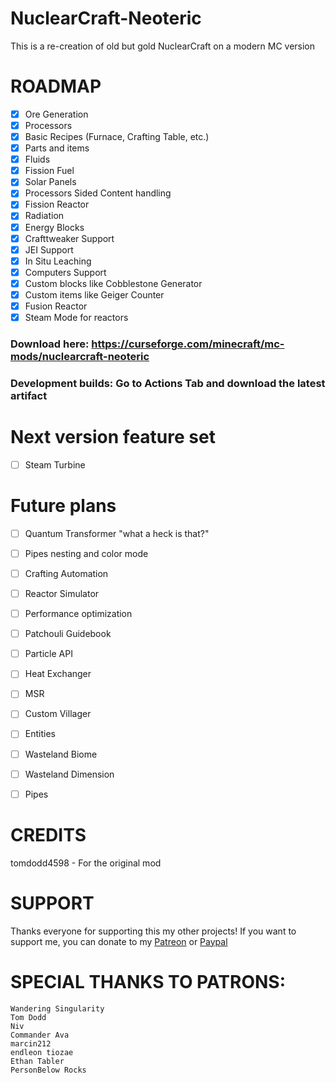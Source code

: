 # NuclearCraft-Neoteric
This is a re-creation of old but gold NuclearCraft on a modern MC version

# ROADMAP
- [x] Ore Generation
- [x] Processors
- [x] Basic Recipes (Furnace, Crafting Table, etc.)
- [x] Parts and items
- [x] Fluids
- [x] Fission Fuel
- [x] Solar Panels
- [x] Processors Sided Content handling
- [x] Fission Reactor
- [x] Radiation
- [x] Energy Blocks
- [x] Crafttweaker Support
- [x] JEI Support
- [x] In Situ Leaching
- [x] Computers Support
- [x] Custom blocks like Cobblestone Generator
- [x] Custom items like Geiger Counter
- [x] Fusion Reactor
- [x] Steam Mode for reactors

### Download here: https://curseforge.com/minecraft/mc-mods/nuclearcraft-neoteric
### Development builds: Go to Actions Tab and download the latest artifact

# Next version feature set
- [ ] Steam Turbine
 
# Future plans
- [ ] Quantum Transformer "what a heck is that?"
- [ ] Pipes nesting and color mode
- [ ] Crafting Automation
- [ ] Reactor Simulator
- [ ] Performance optimization
- [ ] Patchouli Guidebook
- [ ] Particle API
- [ ] Heat Exchanger
- [ ] MSR
- [ ] Custom Villager
- [ ] Entities
- [ ] Wasteland Biome
- [ ] Wasteland Dimension
- [ ] Pipes


# CREDITS
tomdodd4598 - For the original mod

# SUPPORT

Thanks everyone for supporting this my other projects! 
If you want to support me, you can donate to my [Patreon](https://patreon.com/igentuman) or [Paypal](https://paypal.me/igentuman)

# SPECIAL THANKS TO PATRONS:
```
Wandering Singularity
Tom Dodd
Niv
Commander Ava
marcin212
endleon tiozae
Ethan Tabler
PersonBelow Rocks
```